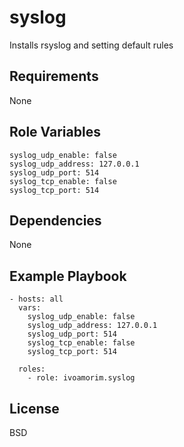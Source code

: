 syslog
=========

Installs rsyslog and setting default rules

Requirements
------------

None

Role Variables
--------------
```
syslog_udp_enable: false
syslog_udp_address: 127.0.0.1
syslog_udp_port: 514
syslog_tcp_enable: false
syslog_tcp_port: 514
```

Dependencies
------------

None

Example Playbook
----------------
```
- hosts: all
  vars:
    syslog_udp_enable: false
    syslog_udp_address: 127.0.0.1
    syslog_udp_port: 514
    syslog_tcp_enable: false
    syslog_tcp_port: 514

  roles:
    - role: ivoamorim.syslog
```

License
-------

BSD
